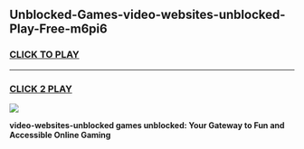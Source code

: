 
## Unblocked-Games-video-websites-unblocked-Play-Free-m6pi6
<h3>
<a href="https://premium76.site?title=video-websites-unblocked&ref=12A">CLICK TO PLAY</a></h3>
<hr>

<h3>
<a href="https://premium76.site?title=video-websites-unblocked&ref=12A">CLICK 2 PLAY</a>
  
</h3>

<a href="https://premium76.site?title=video-websites-unblocked&ref=12A"><img src="https://clearcache.store/games.png"></a>


**video-websites-unblocked games unblocked: Your Gateway to Fun and Accessible Online Gaming**
